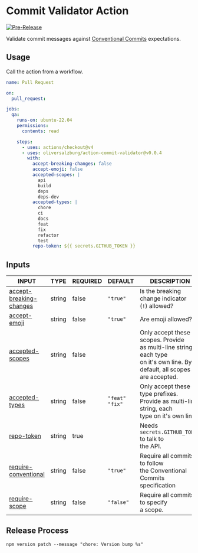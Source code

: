 # Commit Validator Action

[![Pre-Release](https://github.com/oliversalzburg/action-commit-validator/actions/workflows/pre-release.yml/badge.svg)](https://github.com/oliversalzburg/action-commit-validator/actions/workflows/pre-release.yml)

Validate commit messages against [Conventional Commits](https://www.conventionalcommits.org/en/v1.0.0/) expectations.

## Usage

Call the action from a workflow.

```yml
name: Pull Request

on:
  pull_request:

jobs:
  qa:
    runs-on: ubuntu-22.04
    permissions:
      contents: read

    steps:
      - uses: actions/checkout@v4
      - uses: oliversalzburg/action-commit-validator@v0.0.4
        with:
          accept-breaking-changes: false
          accept-emoji: false
          accepted-scopes: |
            api
            build
            deps
            deps-dev
          accepted-types: |
            chore
            ci
            docs
            feat
            fix
            refactor
            test
          repo-token: ${{ secrets.GITHUB_TOKEN }}
```

## Inputs

<!-- AUTO-DOC-INPUT:START - Do not remove or modify this section -->

| INPUT                                                                                                 | TYPE   | REQUIRED | DEFAULT                 | DESCRIPTION                                                                                                                          |
| ----------------------------------------------------------------------------------------------------- | ------ | -------- | ----------------------- | ------------------------------------------------------------------------------------------------------------------------------------ |
| <a name="input_accept-breaking-changes"></a>[accept-breaking-changes](#input_accept-breaking-changes) | string | false    | `"true"`                | Is the breaking change indicator <br>(`!`) allowed?                                                                                  |
| <a name="input_accept-emoji"></a>[accept-emoji](#input_accept-emoji)                                  | string | false    | `"true"`                | Are emoji allowed?                                                                                                                   |
| <a name="input_accepted-scopes"></a>[accepted-scopes](#input_accepted-scopes)                         | string | false    |                         | Only accept these scopes. Provide <br>as multi-line string, each type <br>on it's own line. By <br>default, all scopes are accepted. |
| <a name="input_accepted-types"></a>[accepted-types](#input_accepted-types)                            | string | false    | `"feat"`<br>`"fix"`<br> | Only accept these type prefixes. <br>Provide as multi-line string, each <br>type on it's own line.                                   |
| <a name="input_repo-token"></a>[repo-token](#input_repo-token)                                        | string | true     |                         | Needs `secrets.GITHUB_TOKEN` to talk to <br>the API.                                                                                 |
| <a name="input_require-conventional"></a>[require-conventional](#input_require-conventional)          | string | false    | `"true"`                | Require all commits to follow <br>the Conventional Commits specification                                                             |
| <a name="input_require-scope"></a>[require-scope](#input_require-scope)                               | string | false    | `"false"`               | Require all commits to specify <br>a scope.                                                                                          |

<!-- AUTO-DOC-INPUT:END -->

## Release Process

```shell
npm version patch --message "chore: Version bump %s"
```
